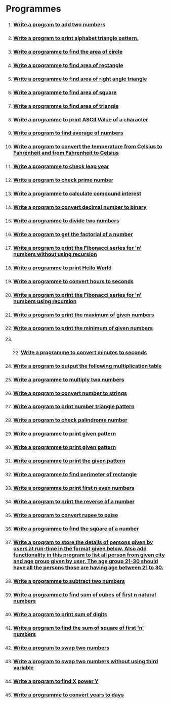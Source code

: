 # Programmes

1. ### [Write a program to add two numbers](./add-two-numbers/)
2. ### [Write a program to print alphabet triangle pattern.](./alphabet-triangle-pattern/)
3. ### [Write a programme to find the area of circle](./area-of-circle/)
4. ### [Write a programme to find area of rectangle](./area-of-rectangle/)
5. ### [Write a programme to find area of right angle triangle](area-of-right-angle-triangle)
6. ### [Write a programme to find area of square](./area-of-square/)
7. ### [Write a programme to find area of triangle](./area-of-triangle/)
8. ### [Write a programme to print ASCII Value of a character](./ascii-value/)
9. ### [Write a program to find average of numbers](./average-of-numbers/)
10. ### [Write a program to convert the temperature from Celsius to Fahrenheit and from Fahrenheit to Celsius](./celsius-to-fahrenheit/)
11. ### [Write a programme to check leap year](./check-leap-year/)
12. ### [Write a program to check prime number](./check-prime-number/)
13. ### [Write a programme to calculate compound interest](./compound-interest-calculator/)
14. ### [Write a program to convert decimal number to binary](./decimal-to-binary/)
15. ### [Write a programme to divide two numbers](./divide-two-numbers/)
16. ### [Write a program to get the factorial of a number](./factorial/)
17. ### [Write a program to print the Fibonacci series for 'n' numbers without using recursion](./fibonaci-series-without-using-recursion/)
18. ### [Write a programme to print Hello World](./hello-world/)
19. ### [Write a programme to convert hours to seconds](./hours-to-seconds/)
20. ### [Write a program to print the Fibonacci series for 'n' numbers using recursion](./fibonnaci-series-using-recursion/)
21. ### [Write a program to print the maximum of given numbers](./maximum-of-numbers/)
22. ### [Write a program to print the minimum of given numbers](./minimum-of-numbers/)
23. 22. ### [Write a programme to convert minutes to seconds](./minutes-to-seconds/)
24. ### [Write a program to output the following multiplication table](./multiplication-table/)
25. ### [Write a programme to multiply two numbers](./multiply-two-numbers/)
26. ### [Write a program to convert number to strings](./number-to-string/)
27. ### [Write a program to print number triangle pattern](./number-triangle-pattern/)
28. ### [Write a program to check palindrome number](./palindrome-number/)
29. ### [Write a programme to print given pattern](./pattern-1/)
30. ### [Write a programme to print given pattern](./pattern-2/)
31. ### [Write a programme to print the given pattern](./pattern-3/)
32. ### [Write a programme to find perimeter of rectangle](./perimeter-of-rectangle/)
33. ### [Write a programme to print first n even numbers](print-even-numbers/index.md)
34. ### [Write a program to print the reverse of a number](./reverse-of-a-number/)
35. ### [Write a program to convert rupee to paise](./rupee-to-paise/)
36. ### [Write a programme to find the square of a number](./square-of-number/)
37. ### [Write a program to store the details of persons given by users at run-time in the format given below. Also add functionality in this program to list all person from given city and age group given by user. The age group 21-30 should have all the persons those are having age between 21 to 30.](./store-the-details-of-persons/)
38. ### [Write a programme to subtract two numbers](./subtract-two-numbers/)
39. ### [Write a programme to find sum of cubes of first n natural numbers](./sum-of-cubes/)
40. ### [Write a program to print sum of digits](./sum-of-digits/)
41. ### [Write a program to find the sum of square of first 'n' numbers](./sum-of-square/)
42. ### [Write a program to swap two numbers](./swap-two-numbers/)
43. ### [Write a program to swap two numbers without using third variable](./swap-two-numbers-without-using-third-varible/)
44. ### [Write a program to find X power Y](./x-power-y/)
45. ### [Write a programme to convert years to days](./years-to-days/)
